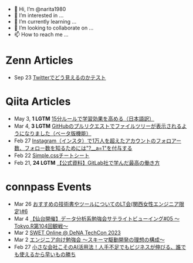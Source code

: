 - 👋 Hi, I’m @narita1980
- 👀 I’m interested in ...
- 🌱 I’m currently learning ...
- 💞️ I’m looking to collaborate on ...
- 📫 How to reach me ...

# Zenn Articles

<!-- profile updater begin: zenn -->
- Sep 23 [Twitterでどう見えるのかテスト](https://zenn.dev/narita1980/articles/cbb21f8d7f785752d6ac)
<!-- profile updater end: zenn -->

# Qiita Articles

<!-- profile updater begin: qiita -->
- May 3, **1 LGTM** [15分ルールで学習効果を高める（日本語訳）](https://qiita.com/narita1980/items/d0ad5246344fc6e4380f)
- Mar 4, **3 LGTM** [GitHubのプルリクエストでファイルツリーが表示されるようになりました（ベータ版機能）](https://qiita.com/narita1980/items/bee2c5232342a51e0415)
- Feb 27 [Instagram（インスタ）で1万人を超えたアカウントのフォロアー数、フォロー数を知るためには"?__a=1"を付与する](https://qiita.com/narita1980/items/630b7014fa893461b991)
- Feb 22 [Simple.cssチートシート](https://qiita.com/narita1980/items/fd2ccf0e91944aab9fd5)
- Feb 21, **24 LGTM** [【公式資料】GitLab社で学んだ最高の働き方](https://qiita.com/narita1980/items/d7d142c2bb6312cb9ad6)
<!-- profile updater end: qiita -->

# connpass Events

<!-- profile updater begin: connpass -->
- Mar 26 [おすすめの技術書やツールについてのLT会(関西女性エンジニア限定)#6](https://tech-woman-kansai.connpass.com/event/275448/)
- Mar 4 [【仙台開催】データ分析系勉強会サテライトビューイング#05 〜Tokyo.R第104回観戦〜](https://satellite-study.connpass.com/event/275198/)
- Mar 2 [SWET Online @ DeNA TechCon 2023](https://testonline.connpass.com/event/274937/)
- Mar 2 [エンジニア向け勉強会 〜スキーマ駆動開発の理想の構成〜](https://divx.connpass.com/event/275412/)
- Feb 27 [小さな会社こそのAI活用法！人手不足でもビジネスが伸びる、誰でも使えるから早いもの勝ち](https://itc-okinawa.connpass.com/event/275563/)
<!-- profile updater end: connpass -->

<!---
narita1980/narita1980 is a ✨ special ✨ repository because its `README.md` (this file) appears on your GitHub profile.
You can click the Preview link to take a look at your changes.
--->
